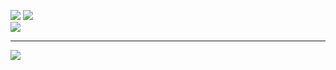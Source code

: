 ![](https://github-readme-stats.vercel.app/api/top-langs/?username=ZhihaoWan&theme=tokyonight&hide_border=false&include_all_commits=true&count_private=true&layout=compact)
![](https://github-readme-streak-stats.herokuapp.com/?user=ZhihaoWan&theme=tokyonight&hide_border=false)<br/>
![](https://github-readme-stats.vercel.app/api?username=ZhihaoWan&theme=tokyonight&hide_border=false&include_all_commits=true&count_private=true)<br/>



---
[![](https://visitcount.itsvg.in/api?id=ZhihaoWan&icon=0&color=0)](https://visitcount.itsvg.in)

<!-- Proudly created with GPRM ( https://gprm.itsvg.in ) -->
